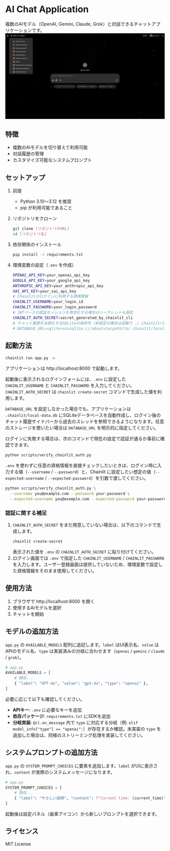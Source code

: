 # AI Chat Application

複数のAIモデル（OpenAI, Gemini, Claude, Grok）と対話できるチャットアプリケーションです。
![AgentApp](public/img/AgentApp_img.png)

## 特徴

- 複数のAIモデルを切り替えて利用可能
- 対話履歴の管理
- カスタマイズ可能なシステムプロンプト

## セットアップ

1. 前提
   - Python 3.10〜3.12 を推奨
   - pip が利用可能であること

2. リポジトリをクローン
   ```bash
   git clone [リポジトリのURL]
   cd [リポジトリ名]
   ```

3. 依存関係のインストール
   ```bash
   pip install -r requirements.txt
   ```

4. 環境変数の設定（`.env` を作成）
   ```bash
   OPENAI_API_KEY=your_openai_api_key
   GOOGLE_API_KEY=your_google_api_key
   ANTHROPIC_API_KEY=your_anthropic_api_key
   XAI_API_KEY=your_xai_api_key
   # Chainlitのログインに利用する資格情報
   CHAINLIT_USERNAME=your_login_id
   CHAINLIT_PASSWORD=your_login_password
   # JWTベースの認証セッションを有効化する場合はシークレットも設定
   CHAINLIT_AUTH_SECRET=secret_generated_by_chainlit_cli
   # チャット履歴を永続化するSQLiteの保存先（未設定の場合は自動で ./.chainlit/local-data.db を利用）
   # DATABASE_URL=sqlite+aiosqlite:///absolute/path/to/.chainlit/local-data.db
   ```

## 起動方法
```bash
chainlit run app.py -w
```

アプリケーションは http://localhost:8000 で起動します。

起動後に表示されるログインフォームには、`.env` に設定した `CHAINLIT_USERNAME` と `CHAINLIT_PASSWORD` を入力してください。`CHAINLIT_AUTH_SECRET` は `chainlit create-secret` コマンドで生成した値を利用します。

`DATABASE_URL` を設定しなかった場合でも、アプリケーションは `.chainlit/local-data.db` にSQLiteデータベースを自動作成し、ログイン後のチャット履歴サイドバーから過去のスレッドを参照できるようになります。任意のストレージを使いたい場合は `DATABASE_URL` を明示的に指定してください。

ログインに失敗する場合は、次のコマンドで現在の設定で認証が通るか事前に確認できます。

```bash
python scripts/verify_chainlit_auth.py
```

`.env` を使わずに任意の資格情報を直接チェックしたいときは、ログイン時に入力する値（`--username` / `--password`）と、Chainlit に設定したい想定の値（`--expected-username` / `--expected-password`）を引数で渡してください。

```bash
python scripts/verify_chainlit_auth.py \
  --username you@example.com --password your-password \
  --expected-username you@example.com --expected-password your-password
```

### 認証に関する補足

1. `CHAINLIT_AUTH_SECRET` をまだ用意していない場合は、以下のコマンドで生成します。
   ```bash
   chainlit create-secret
   ```
   表示された値を `.env` の `CHAINLIT_AUTH_SECRET` に貼り付けてください。
2. ログイン画面では `.env` で指定した `CHAINLIT_USERNAME` / `CHAINLIT_PASSWORD` を入力します。ユーザー登録画面は提供していないため、環境変数で設定した資格情報をそのまま使用してください。

## 使用方法
1. ブラウザで http://localhost:8000 を開く
2. 使用するAIモデルを選択
3. チャットを開始

## モデルの追加方法
`app.py` の `AVAILABLE_MODELS` 配列に追記します。`label` はUI表示名、`value` はAPIのモデル名、`type` は実装済みの分岐に合わせます（`openai` / `gemini` / `claude` / `grok`）。

```python
# app.py
AVAILABLE_MODELS = [
    # 既存...
    { "label": "GPT-4o", "value": "gpt-4o", "type": "openai" },
]
```

必要に応じて以下も確認してください。
- __APIキー__: `.env` に必要なキーを追加
- __依存パッケージ__: `requirements.txt` にSDKを追加
- __分岐実装__: `@cl.on_message` 内で `type` に対応する分岐（例: `elif model_info["type"] == "openai":`）が存在するか確認。未実装の `type` を追加した場合は、同様のストリーミング処理を実装してください。

## システムプロンプトの追加方法
`app.py` の `SYSTEM_PROMPT_CHOICES` に要素を追加します。`label` がUIに表示され、`content` が実際のシステムメッセージになります。

```python
# app.py
SYSTEM_PROMPT_CHOICES = [
    # 既存...
    { "label": "やさしい説明", "content": f"Current time: {current_time}\n丁寧で親切に説明してください。" },
]
```

起動後は設定パネル（歯車アイコン）から新しいプロンプトを選択できます。

## ライセンス
MIT License